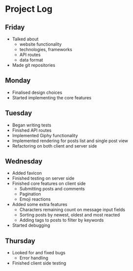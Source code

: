 # Project Log

## Friday

* Talked about
  * website functionality
  * technologies, frameworks
  * API routes
  * data format
* Made git repositories

## Monday

* Finalised design choices
* Started implementing the core features

## Tuesday

* Began writing tests
* Finished API routes
* Implemented Giphy functionality
* Implemented rendering for posts list and single post view
* Refactoring on both client and server side

## Wednesday

* Added favicon
* Finished testing on server side
* Finished core features on client side
  * Submitting posts and comments
  * Pagination
  * Emoji reactions
* Added some extra features
  * Characters remaining count on message input fields
  * Sorting posts by newest, oldest and most reacted
  * Adding tags to posts to filter by keywords
* Started debugging

## Thursday

* Looked for and fixed bugs
  * Error handling
* Finished client side testing

